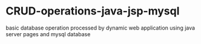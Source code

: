 # CRUD-operations-java-jsp-mysql
basic database operation processed by dynamic web application using java server pages and mysql database 
